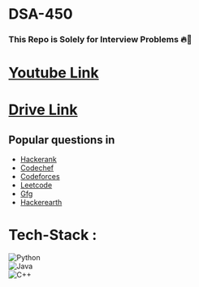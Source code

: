 # DSA-450


### This Repo is Solely for Interview Problems 🔥💙

# [Youtube Link](https://youtu.be/4iFALQ1ACdA)
# [Drive Link](https://drive.google.com/file/d/1FMdN_OCfOI0iAeDlqswCiC2DZzD4nPsb/view)

## Popular questions in

- [Hackerank](https://www.hackerrank.com/)
- [Codechef](https://www.codechef.com/)
- [Codeforces](https://codeforces.com/)
- [Leetcode](https://leetcode.com/)
- [Gfg](https://www.geeksforgeeks.org/)
- [Hackerearth](https://www.hackerearth.com/practice/)


# Tech-Stack :

![Python](https://img.shields.io/badge/-Python-333333?style=flat&logo=python)<br>
![Java](https://img.shields.io/badge/-Java-333333?style=flat&logo=Java&logoColor=007396)<br>
![C++](https://img.shields.io/badge/-C++-333333?style=flat&logo=C%2B%2B&logoColor=00599C)<br>
